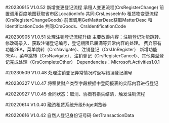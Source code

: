 #20230915 V1.0.52
新增变更登记流程
   承租人变更流程(CrsRegisterChange)  前置调用百度地图获取省市区LocationInfo
        共同:CrsLesseeInfo
   租赁物变更流程(CrsRegisterChangeGoods)  前置调用GetMatterDesc获取MatterDesc 和IdentificationCode
        共同:CrsGoods、CrsIdentificationCode

#20230905 V1.0.51
处理注销登记流程升级
	主要改善内容：注销登记功能跳转、修改码录入、获取注销登记编号，登记期限已届满等异常内容的处理。
	费弃原有功能2EA，菜单跳转（CrsNavigate）、注销登记（CrsUnRegister）
	新增功能3EA:，菜单跳转（CrsNavigate）、注销登记（CrsRegisterCancel）、其他类型登记完成处理（CrsCompleteOther）
	Dependencies：Microsoft.Activities1.0.1

#20230509 V1.0.48
处理注销登记异常情况时返写错误登记编号

#20230327 V1.0.47
将租赁财产类型字段根据中登网报表的实际内容进行登记

#20220927 V1.0.45
合同状态：取消、协商有损失结清，触发注销流程

#20220614 V1.0.40
融资租赁系统升级Edge浏览器

#20220616 V1.0.42
自然人登记身份证号码 GetTransactionData

